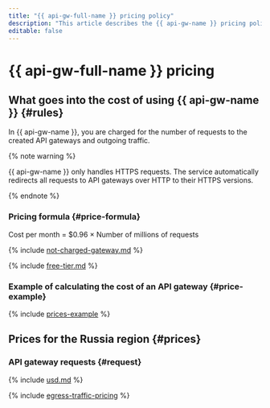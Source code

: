 ```yaml
---
title: "{{ api-gw-full-name }} pricing policy"
description: "This article describes the {{ api-gw-name }} pricing policy."
editable: false
---
```


# {{ api-gw-full-name }} pricing



## What goes into the cost of using {{ api-gw-name }} {#rules}

In {{ api-gw-name }}, you are charged for the number of requests to the created API gateways and outgoing traffic.

{% note warning %}

{{ api-gw-name }} only handles HTTPS requests. The service automatically redirects all requests to API gateways over HTTP to their HTTPS versions. 

{% endnote %}

### Pricing formula {#price-formula}



Cost per month = $0.96 × Number of millions of requests


{% include [not-charged-gateway.md](../_includes/pricing/price-formula/not-charged-gateway.md) %}

{% include [free-tier.md](../_includes/pricing/price-formula/free-tier.md) %}

### Example of calculating the cost of an API gateway {#price-example}

{% include [prices-example](../_includes/api-gateway/prices-example.md) %}

## Prices for the Russia region {#prices}


### API gateway requests {#request}



{% include [usd.md](../_pricing/api-gateway/usd.md) %}


{% include [egress-traffic-pricing](../_includes/egress-traffic-pricing.md) %}
